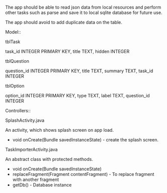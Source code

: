 The app should be able to read json data from local resources and perform
other tasks such as parse and save it to local sqlite database for future use.

The app should avoid to add duplicate data on the table.

Model::

tblTask


task_id INTEGER PRIMARY KEY,
title TEXT,
hidden INTEGER


tblQuestion


question_id INTEGER PRIMARY KEY,
title TEXT,
summary TEXT,
task_id INTEGER


tblOption

option_id INTEGER PRIMARY KEY,
type TEXT,
label TEXT,
question_id INTEGER


Controllers::

SplashActivity.java

An activity, which shows splash screen on app load.

- void onCreate(Bundle savedInstanceState) - create the splash screen.


TaskImporterActivity.java

An abstract class with protected methods.

- void onCreate(Bundle savedInstanceState)
- replaceFragment(Fragment contentFragment) - To replace fragment with another fragment
- getDb() - Database instance





